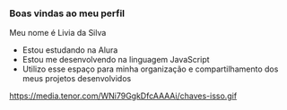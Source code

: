 ### Boas vindas ao meu perfil 

Meu nome é Livia da Silva

- Estou estudando na Alura
- Estou me desenvolvendo na linguagem JavaScript
- Utilizo esse espaço para minha organização e compartilhamento dos meus projetos desenvolvidos

https://media.tenor.com/WNi79GgkDfcAAAAi/chaves-isso.gif
